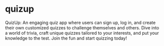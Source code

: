 # quizup
 QuizUp: An engaging quiz app where users can sign up, log in, and create their own customized quizzes to challenge themselves and others. Dive into a world of trivia, craft unique quizzes tailored to your interests, and put your knowledge to the test. Join the fun and start quizzing today!
